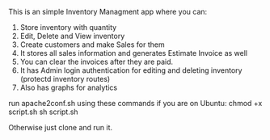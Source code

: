 This is an simple Inventory Managment app where you can:
1. Store inventory with quantity
2. Edit, Delete and View inventory
3. Create customers and make Sales for them
4. It stores all sales information and generates Estimate Invoice as well
5. You can clear the invoices after they are paid.
6. It has Admin login authentication for editing and deleting inventory (protectd inventory routes)
7. Also has graphs for analytics

run apache2conf.sh using these commands if you are on Ubuntu:
chmod +x script.sh
sh script.sh

Otherwise just clone and run it.
